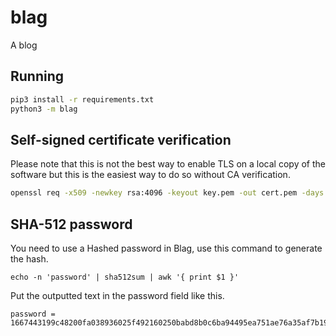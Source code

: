 # blag
A blog

## Running

```sh
pip3 install -r requirements.txt
python3 -m blag
```

## Self-signed certificate verification

Please note that this is not the best way to enable TLS on a local copy of the
software but this is the easiest way to do so without CA verification.

```sh
openssl req -x509 -newkey rsa:4096 -keyout key.pem -out cert.pem -days 365
```

## SHA-512 password

You need to use a Hashed password in Blag, use this command to generate the hash.
```
echo -n 'password' | sha512sum | awk '{ print $1 }'
```

Put the outputted text in the password field like this.
```
password = 1667443199c48200fa038936025f492160250babd8b0c6ba94495ea751ae76a35af7b193d5c41fcb37f487f69046c005d751e7039c0f02f1197a25c4c987c0b2
```
